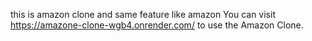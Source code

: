this is amazon clone and same feature like amazon
You can visit https://amazone-clone-wgb4.onrender.com/ to use the Amazon Clone.
